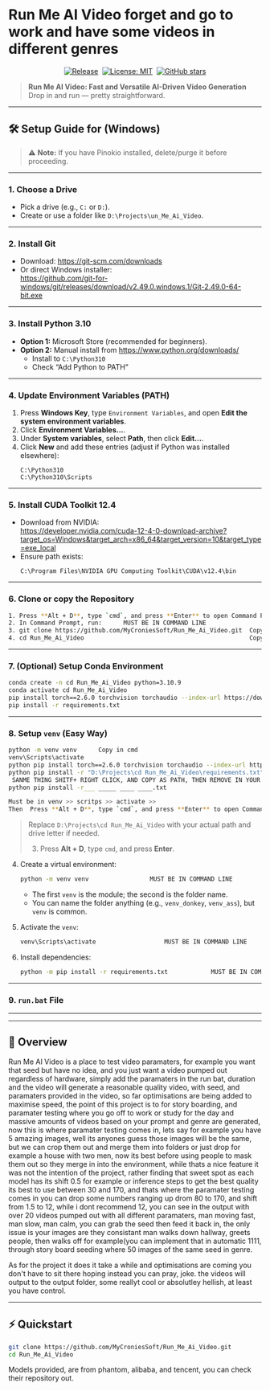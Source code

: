# Run Me AI Video forget and go to work and have some videos in different genres

<div align="center">

[![Release](https://img.shields.io/github/v/release/MyCroniesSoft/Run_Me_Ai_Video.svg)](https://github.com/MyCroniesSoft/Run_Me_Ai_Video/releases)&nbsp;
[![License: MIT](https://img.shields.io/badge/License-MIT-blue.svg)](LICENSE)&nbsp;
[![GitHub stars](https://img.shields.io/github/stars/MyCroniesSoft/Run_Me_Ai_Video.svg?style=social)](https://github.com/MyCroniesSoft/Run_Me_Ai_Video/stargazers)

</div>

> **Run Me AI Video: Fast and Versatile AI-Driven Video Generation**  
> Drop in and run — pretty straightforward.

---

## 🛠️ Setup Guide for (Windows)

> ⚠️ **Note:** If you have Pinokio installed, delete/purge it before proceeding.

---

### 1. Choose a Drive
- Pick a drive (e.g., `C:` or `D:`).
- Create or use a folder like `D:\Projects\un_Me_Ai_Video`.

---

### 2. Install Git
- Download: https://git-scm.com/downloads  
- Or direct Windows installer:  
  https://github.com/git-for-windows/git/releases/download/v2.49.0.windows.1/Git-2.49.0-64-bit.exe

---

### 3. Install Python 3.10
- **Option 1:** Microsoft Store (recommended for beginners).
- **Option 2:** Manual install from https://www.python.org/downloads/  
  - Install to `C:\Python310`
  - Check “Add Python to PATH”

---

### 4. Update Environment Variables (PATH)
1. Press **Windows Key**, type `Environment Variables`, and open **Edit the system environment variables**.  
2. Click **Environment Variables…**.  
3. Under **System variables**, select **Path**, then click **Edit…**.  
4. Click **New** and add these entries (adjust if Python was installed elsewhere):  
   ```
   C:\Python310
   C:\Python310\Scripts
   ```  

---

### 5. Install CUDA Toolkit 12.4
- Download from NVIDIA:  
  https://developer.nvidia.com/cuda-12-4-0-download-archive?target_os=Windows&target_arch=x86_64&target_version=10&target_type=exe_local  
- Ensure path exists:  
  ```
  C:\Program Files\NVIDIA GPU Computing Toolkit\CUDA\v12.4\bin
  ```

---

### 6. Clone or copy the Repository
```bash
1. Press **Alt + D**, type `cmd`, and press **Enter** to open Command Prompt there.  
2. In Command Prompt, run:      MUST BE IN COMMAND LINE
3. git clone https://github.com/MyCroniesSoft/Run_Me_Ai_Video.git  Copy in cmd
4. cd Run_Me_Ai_Video                                              Copy in cmd

```


---

### 7. (Optional) Setup Conda Environment
```bash
conda create -n cd Run_Me_Ai_Video python=3.10.9
conda activate cd Run_Me_Ai_Video
pip install torch==2.6.0 torchvision torchaudio --index-url https://download.pytorch.org/whl/test/cu124
pip install -r requirements.txt
```

---

### 8. Setup `venv` (Easy Way)
```bash
python -m venv venv      Copy in cmd
venv\Scripts\activate
python pip install torch==2.6.0 torchvision torchaudio --index-url https://download.pytorch.org/whl/test/cu124    Copy in cmd
python pip install -r "D:\Projects\cd Run_Me_Ai_Video\requirements.txt"    Copy in cmd
 SANME THING SHITF+ RIGHT CLICK, AND COPY AS PATH, THEN REMOVE IN YOUR CASE:
python pip install -r___ _____ ____ ____.txt

Must be in venv >> scritps >> activate >>
Then  Press **Alt + D**, type `cmd`, and press **Enter** to open Command Prompt there and copy above, its pretty much straight forward.

```
> Replace `D:\Projects\cd Run_Me_Ai_Video` with your actual path and drive letter if needed.
>
> 3. Press **Alt + D**, type `cmd`, and press **Enter**.  
4. Create a virtual environment:   
   ```bash
   python -m venv venv                 MUST BE IN COMMAND LINE
   ```
   - The first `venv` is the module; the second is the folder name.  
   - You can name the folder anything (e.g., `venv_donkey`, `venv_ass`), but `venv` is common.

5. Activate the `venv`:
   ```bash
   venv\Scripts\activate                   MUST BE IN COMMAND LINE
   ```
6. Install dependencies:
   ```bash
   python -m pip install -r requirements.txt            MUST BE IN COMMAND LINE

---

### 9. `run.bat` File

---
---

## 📖 Overview
Run Me AI Video is a place to test video paramaters, for example you want that seed but have no idea, and you just want a video pumped out regardless of hardware, simply add the paramaters in the run bat, duration and the video will generate a reasonable quality video, with seed, and paramaters provided in the video, so far optimisations are being added to maximise speed, the point of this project is to for story boarding, and paramater testing where you go off to work or study for the day and massive amounts of videos based on your prompt and genre are generated, now this is where paramater testing comes in, lets say for example you have 5 amazing images, well its anyones guess those images will be the same, but we can crop them out and merge them into folders or just drop for example a house with two men, now its best before using people to mask them out so they merge in into the environment, while thats a nice feature it was not the intention of the project, rather finding that sweet spot as each model has its shift 0.5 for example or inference steps to get the best quality its best to use between 30 and 170, and thats where the paramater testing comes in you can drop some numbers ranging up drom 80 to 170, and shift from 1.5 to 12, while i dont recommend 12, you can see in the output with over 20 videos pumped out with all different paramaters, man moving fast, man slow, man calm, you can grab the seed then feed it back in, the only issue is your images are they consistant man walks down hallway, greets people, then walks off for example(you can implement that in automatic 1111, through story board seeding where 50 images of the same seed in genre.

As for the project it does it take a while and optimisations are coming you don't have to sit there hoping instead you can pray, joke. the videos will output to the output folder, some reallyt cool or absolutley hellish, at least you have control.

---

## ⚡ Quickstart
```bash
git clone https://github.com/MyCroniesSoft/Run_Me_Ai_Video.git
cd Run_Me_Ai_Video
```

Models provided, are from phantom, alibaba, and tencent, you can check their repository out.
